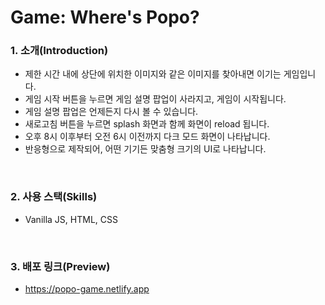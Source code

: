 # Game: Where's Popo?

### 1. 소개(Introduction)
- 제한 시간 내에 상단에 위치한 이미지와 같은 이미지를 찾아내면 이기는 게임입니다.
- 게임 시작 버튼을 누르면 게임 설명 팝업이 사라지고, 게임이 시작됩니다.
- 게임 설명 팝업은 언제든지 다시 볼 수 있습니다.
- 새로고침 버튼을 누르면 splash 화면과 함께 화면이 reload 됩니다.
- 오후 8시 이후부터 오전 6시 이전까지 다크 모드 화면이 나타납니다.
- 반응형으로 제작되어, 어떤 기기든 맞춤형 크기의 UI로 나타납니다.
</br>

### 2. 사용 스택(Skills)
- Vanilla JS, HTML, CSS
</br>

### 3. 배포 링크(Preview)
- https://popo-game.netlify.app

